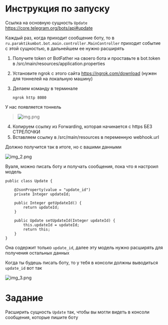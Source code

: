 # Инструкция по запуску

Ссылка на основную сущность ```Update``` https://core.telegram.org/bots/api#update

Каждый раз, когда приходит сообщение боту, то в
```ru.paraktikumbot.bot.main.controller.MainController```
приходит событие с этой сущностью, в дальнейшем ее нужно расширять

1) Получите token от BotFather на своего бота и проставьте в 
   bot.token в /src/main/resources/application.properties
2) Установите ngrok c этого сайта https://ngrok.com/download (нужен для тоннелей на локальную машину)
3) Делаем команду в терминале
   
   ```ngrok http 8080```
   
У нас появляется тоннель 
> ![img.png](img/img.png)

4) Копируем ссылку из Forwarding, которая начинается с https БЕЗ СТРЕЛОЧКИ
5) Вставляем ссылку в /src/main/resources в переменную webhook.url

Должно получится так в итоге, но с вашими данными

![img_2.png](img/img_2.png)

Вуаля, можно писать боту и получать сообщения, пока что я настроил модель  

```
public class Update {

    @JsonProperty(value = "update_id")
    private Integer updateId;

    public Integer getUpdateId() {
        return updateId;
    }

    public Update setUpdateId(Integer updateId) {
        this.updateId = updateId;
        return this;
    }
}
```

Она содержит только ```update_id```, далее эту модель нужно расширять для получения остальных данных

Когда ты будешь писать боту, то у тебя в консоли должны выводиться ```update_id``` вот так

![img_3.png](img/img_3.png)

# Задание

Расширить сущность ```Update``` так, чтобы вы могли видеть в консоли сообщения, которые пишите боту